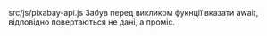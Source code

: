 src/js/pixabay-api.js
Забув перед викликом фукнції вказати await, відповідно повертаються не дані, а проміс.
